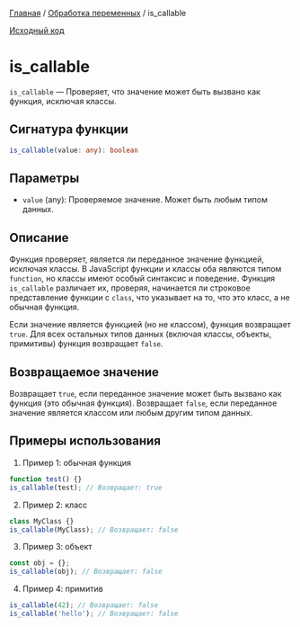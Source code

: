 [Главная](../../README.md) / [Обработка переменных](../variables.md) / is_callable

[Исходный код](../../src/variables/is_callable.mjs)

# is_callable

`is_callable` &mdash; Проверяет, что значение может быть вызвано как функция, исключая классы.

## Сигнатура функции

```ts
is_callable(value: any): boolean
```

## Параметры

-   `value` (any): Проверяемое значение. Может быть любым типом данных.

## Описание

Функция проверяет, является ли переданное значение функцией, исключая классы. В JavaScript функции и
классы оба являются типом `function`, но классы имеют особый синтаксис и поведение. Функция
`is_callable` различает их, проверяя, начинается ли строковое представление функции с `class`, что
указывает на то, что это класс, а не обычная функция.

Если значение является функцией (но не классом), функция возвращает `true`. Для всех остальных типов
данных (включая классы, объекты, примитивы) функция возвращает `false`.

## Возвращаемое значение

Возвращает `true`, если переданное значение может быть вызвано как функция (это обычная функция).
Возвращает `false`, если переданное значение является классом или любым другим типом данных.

## Примеры использования

1. Пример 1: обычная функция

```js
function test() {}
is_callable(test); // Возвращает: true
```

2. Пример 2: класс

```js
class MyClass {}
is_callable(MyClass); // Возвращает: false
```

3. Пример 3: объект

```js
const obj = {};
is_callable(obj); // Возвращает: false
```

4. Пример 4: примитив

```js
is_callable(42); // Возвращает: false
is_callable('hello'); // Возвращает: false
```
